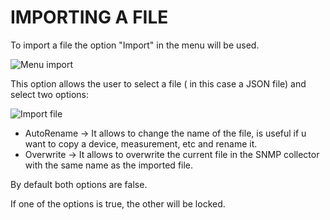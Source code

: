 # IMPORTING A FILE

To import a file the option "Import" in the menu will be used.

![Menu import](https://github.com/toni-moreno/snmpcollector/blob/gh-pages/images/webUI/DataManagement/import-export-select.jpg)

This option allows the user to select a file ( in this case a JSON file) and select two options:

![Import file](https://github.com/toni-moreno/snmpcollector/blob/gh-pages/images/webUI/DataManagement/import-file.jpg)

* AutoRename -> It allows to change the name of the file, is useful if u want to copy a device, measurement, etc and rename it.
* Overwrite -> It allows to overwrite the current file in the SNMP collector with the same name as the imported file.

By default both options are false. 

If one of the options is true, the other will be locked.
